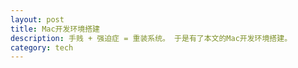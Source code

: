 ```yaml
---
layout: post
title: Mac开发环境搭建
description: 手贱 + 强迫症 = 重装系统。 于是有了本文的Mac开发环境搭建。
category: tech
---
```




[longstreet]:    http://longstreetcc.github.io  "longstreet"

